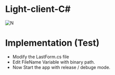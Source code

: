 # Light-client-C#

![N](https://assets.swrmlabs.io/images/logo-icon.svg)


# Implementation (Test)

  - Modify the LastForm.cs file
  - Edit FileName Variable with binary path.
  - Now Start the app with release / debuge mode.